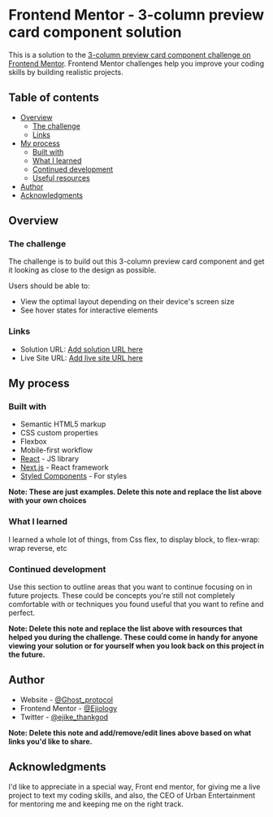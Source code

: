 # Frontend Mentor - 3-column preview card component solution

This is a solution to the [3-column preview card component challenge on Frontend Mentor](https://www.frontendmentor.io/challenges/3column-preview-card-component-pH92eAR2-). Frontend Mentor challenges help you improve your coding skills by building realistic projects. 

## Table of contents

- [Overview](#overview)
  - [The challenge](#the-challenge)
  - [Links](#links)
- [My process](#my-process)
  - [Built with](#built-with)
  - [What I learned](#what-i-learned)
  - [Continued development](#continued-development)
  - [Useful resources](#useful-resources)
- [Author](#author)
- [Acknowledgments](#acknowledgments)


## Overview

### The challenge 
The challenge is to build out this 3-column preview card component and get it looking as close to the design as possible.

Users should be able to:

- View the optimal layout depending on their device's screen size
- See hover states for interactive elements


### Links

- Solution URL: [Add solution URL here](https://your-solution-url.com)
- Live Site URL: [Add live site URL here](https://your-live-site-url.com)

## My process

### Built with

- Semantic HTML5 markup
- CSS custom properties
- Flexbox
- Mobile-first workflow
- [React](https://reactjs.org/) - JS library
- [Next.js](https://nextjs.org/) - React framework
- [Styled Components](https://styled-components.com/) - For styles

**Note: These are just examples. Delete this note and replace the list above with your own choices**

### What I learned

I learned a whole lot of things, from Css flex, to display block, to flex-wrap: wrap reverse, etc



### Continued development

Use this section to outline areas that you want to continue focusing on in future projects. These could be concepts you're still not completely comfortable with or techniques you found useful that you want to refine and perfect.


**Note: Delete this note and replace the list above with resources that helped you during the challenge. These could come in handy for anyone viewing your solution or for yourself when you look back on this project in the future.**

## Author

- Website - [@Ghost_protocol](https://google.com/ejike)
- Frontend Mentor - [@Ejiology](https://www.frontendmentor.io/profile/Ejiology)
- Twitter - [@ejike_thankgod](https://www.twitter.com/ejike_thankgod)

**Note: Delete this note and add/remove/edit lines above based on what links you'd like to share.**

## Acknowledgments

I'd like to appreciate in a special way, Front end mentor, for giving me a live project to text my coding skills, and also, the CEO of Urban Entertainment for mentoring me and keeping me on the right track.

